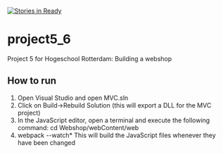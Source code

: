 [![Stories in Ready](https://badge.waffle.io/barld/project5_6.png?label=ready&title=Ready)](https://waffle.io/barld/project5_6)
# project5_6

Project 5 for Hogeschool Rotterdam: Building a webshop

## How to run

1. Open Visual Studio and open MVC.sln
2. Click on Build->Rebuild Solution (this will export a DLL for the MVC project)
3. In the JavaScript editor, open a terminal and execute the following command: cd Webshop/webContent/web
4. webpack --watch* This will build the JavaScript files whenever they have been changed
